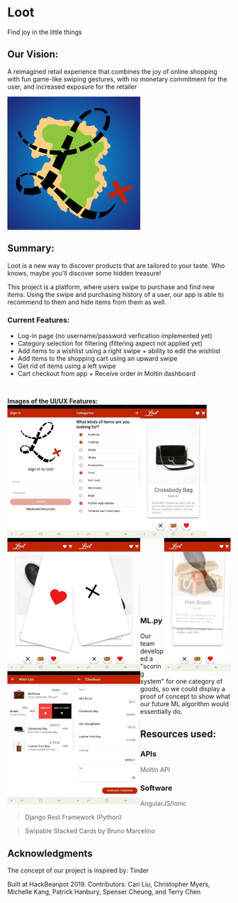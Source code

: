 # Loot
Find joy in the little things 

## Our Vision: 
A reimagined retail experience that combines the joy of online shopping with fun game-like swiping gestures, with no monetary commitment for the user, and increased exposure for the retailer 
<br /> 

<img src = "https://github.com/scheung97/Loot/blob/master/Images/Logo.png" align = center width = 300 height = 300/>


## Summary: 
Loot is a new way to discover products that are tailored to your taste. Who knows, maybe you'll discover some hidden treasure! 

This project is a platform, where users swipe to purchase and find new items. Using the swipe and purchasing history of a user, our app is able to recommend to them and hide items from them as well. 

### Current Features: 
- Log-in page (no username/password verfication implemented yet)
- Category selection for filtering (filtering aspect not applied yet)
- Add items to a wishlist using a right swipe + ability to edit the wishlist
- Add items to the shopping cart using an upward swipe
- Get rid of items using a left swipe
- Cart checkout from app + Receive order in Moltin dashboard
 
 <br />
 
__Images of the UI/UX Features:__
<br /> 
<img src="https://github.com/scheung97/Loot/blob/master/Images/login-page.jpg" align = left width = 150 height = 300/>
<img src="https://github.com/scheung97/Loot/blob/master/Images/Categories.jpg" align = left width = 150 height = 300/>
<img src="https://github.com/scheung97/Loot/blob/master/Images/MainScreen.jpg" align = left width = 150 height = 300/>
<img src="https://github.com/scheung97/Loot/blob/master/Images/SwipeUP.jpg" align = right width = 150 height = 300/>
<img src="https://github.com/scheung97/Loot/blob/master/Images/SwipeRight.jpg" align = left width = 150 height = 300/>
<img src="https://github.com/scheung97/Loot/blob/master/Images/SwipeLeft.jpg" align = left width = 150 height = 300/>
<img src="https://github.com/scheung97/Loot/blob/master/Images/Wishlist.jpg"  align = left width = 150 height = 300/>
<img src="https://github.com/scheung97/Loot/blob/master/Images/CheckoutPage.jpg"  align = left width = 150 height = 300/>
<br /> <br /> <br /> <br /> <br /> <br /> <br /> <br /> <br /> <br /> <br /> <br /> <br /> <br /> <br /> <br /> <br /> <br /> <br /> <br /> <br /> <br /> <br /> <br /> <br /><br />

### ML.py 
Our team developed a "scoring system" for one category of goods, so we could display a proof of concept to show what our future ML algorithm would essentially do. 

## Resources used: 
### APIs
> Moltin API

### Software
> AngularJS/Ionic

> Django Rest Framework (Python)

> Swipable Stacked Cards by Bruno Marcelino


## Acknowledgments
The concept of our project is inspired by: Tinder

Built at HackBeanpot 2019.
Contributors: Cari Liu, Christopher Myers, Michelle Kang, Patrick Hanbury, Spenser Cheung, and Terry Chen
